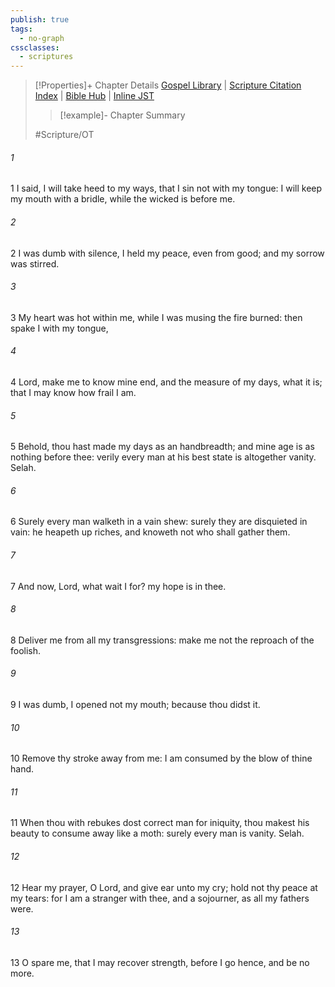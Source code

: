 ```yaml
---
publish: true
tags:
  - no-graph
cssclasses:
  - scriptures
---
```

>[!Properties]+ Chapter Details
>[Gospel Library](https://churchofjesuschrist.org/study/scriptures/ot/ps/39?lang=eng)    |    [Scripture Citation Index](https://scriptures.byu.edu/#07727::c07727)    |    [Bible Hub](https://biblehub.com/psalms/39.htm)    |    [Inline JST](https://scripturetoolbox.com/html/ic/Psalms/39.html)
>>[!example]- Chapter Summary
>> 
> 
>
>#Scripture/OT
###### 1
1 I said, I will take heed to my ways, that I sin not with my tongue: I will keep my mouth with a bridle, while the wicked is before me.
###### 2
2 I was dumb with silence, I held my peace, even from good; and my sorrow was stirred.
###### 3
3 My heart was hot within me, while I was musing the fire burned: then spake I with my tongue,
###### 4
4 Lord, make me to know mine end, and the measure of my days, what it is; that I may know how frail I am.
###### 5
5 Behold, thou hast made my days as an handbreadth; and mine age is as nothing before thee: verily every man at his best state is altogether vanity. Selah.
###### 6
6 Surely every man walketh in a vain shew: surely they are disquieted in vain: he heapeth up riches, and knoweth not who shall gather them.
###### 7
7 And now, Lord, what wait I for? my hope is in thee.
###### 8
8 Deliver me from all my transgressions: make me not the reproach of the foolish.
###### 9
9 I was dumb, I opened not my mouth; because thou didst it.
###### 10
10 Remove thy stroke away from me: I am consumed by the blow of thine hand.
###### 11
11 When thou with rebukes dost correct man for iniquity, thou makest his beauty to consume away like a moth: surely every man is vanity. Selah.
###### 12
12 Hear my prayer, O Lord, and give ear unto my cry; hold not thy peace at my tears: for I am a stranger with thee, and a sojourner, as all my fathers were.
###### 13
13 O spare me, that I may recover strength, before I go hence, and be no more.
